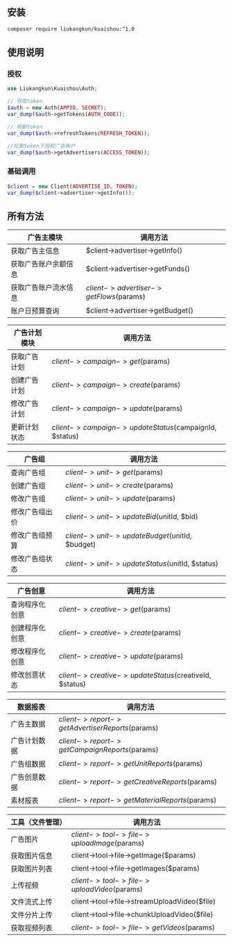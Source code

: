 ## 安装
```bash
composer require liukangkun/kuaishou:^1.0
```

## 使用说明

### 授权

```php
use Liukangkun\Kuaishou\Auth;

// 获取token
$auth = new Auth(APPID, SECRET);
var_dump($auth->getTokens(AUTH_CODE));

// 刷新token
var_dump($auth->refreshTokens(REFRESH_TOKEN));

//拉取token下授权广告账户
var_dump($auth->getAdvertisers(ACCESS_TOKEN));
```

### 基础调用

```php
$client = new Client(ADVERTISE_ID, TOKEN);
var_dump($client->advertiser->getInfo());
```
## 所有方法

广告主模块|调用方法
---|---
获取广告主信息|$client->advertiser->getInfo()
获取广告账户余额信息|$client->advertiser->getFunds()
获取广告账户流水信息|$client->advertiser->getFlows($params)
账户日预算查询|$client->advertiser->getBudget()

广告计划模块|调用方法
---|---
获取广告计划|$client->campaign->get($params)
创建广告计划|$client->campaign->create($params)
修改广告计划|$client->campaign->update($params)
更新计划状态|$client->campaign->updateStatus($campaignId, $status)

广告组|调用方法
---|---
查询广告组|$client->unit->get($params)
创建广告组|$client->unit->create($params)
修改广告组|$client->unit->update($params)
修改广告组出价|$client->unit->updateBid($unitId, $bid)
修改广告组预算|$client->unit->updateBudget($unitId, $budget)
修改广告组状态|$client->unit->updateStatus($unitId, $status)

广告创意|调用方法
---|---
查询程序化创意|$client->creative->get($params)
创建程序化创意|$client->creative->create($params)
修改程序化创意|$client->creative->update($params)
修改创意状态|$client->creative->updateStatus($creativeId, $status)

数据报表|调用方法
---|---
广告主数据|$client->report->getAdvertiserReports($params)
广告计划数据|$client->report->getCampaignReports($params)
广告组数据|$client->report->getUnitReports($params)
广告创意数据|$client->report->getCreativeReports($params)
素材报表|$client->report->getMaterialReports($params)

工具（文件管理）|调用方法
---|---
广告图片|$client->tool->file->uploadImage($params)
获取图片信息|client->tool->file->getImage($params)
获取图片列表|client->tool->file->getImages($params)
上传视频|$client->tool->file->uploadVideo($params)
文件流式上传|client->tool->file->streamUploadVideo($file)
文件分片上传|client->tool->file->chunkUploadVideo($file)
获取视频列表|$client->tool->file->getVideos($params)




